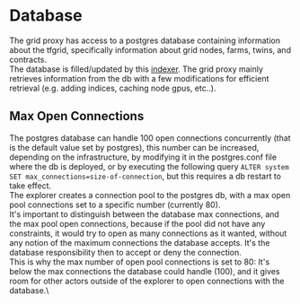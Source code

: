 # Database

The grid proxy has access to a postgres database containing information about the tfgrid, specifically information about grid nodes, farms, twins, and contracts.\
The database is filled/updated by this [indexer](https://github.com/threefoldtech/tfchain_graphql).
The grid proxy mainly retrieves information from the db with a few modifications for efficient retrieval (e.g. adding indices, caching node gpus, etc..).

## Max Open Connections

The postgres database can handle 100 open connections concurrently (that is the default value set by postgres), this number can be increased, depending on the infrastructure, by modifying it in the postgres.conf file where the db is deployed, or by executing the following query `ALTER system SET max_connections=size-of-connection`, but this requires a db restart to take effect.\
The explorer creates a connection pool to the postgres db, with a max open pool connections set to a specific number (currently 80).\
It's important to distinguish between the database max connections, and the max pool open connections, because if the pool did not have any constraints, it would try to open as many connections as it wanted, without any notion of the maximum connections the database accepts. It's the database responsibility then to accept or deny the connection.\
This is why the max number of open pool connections is set to 80: It's below the max connections the database could handle (100), and it gives room for other actors outside of the explorer to open connections with the database.\
